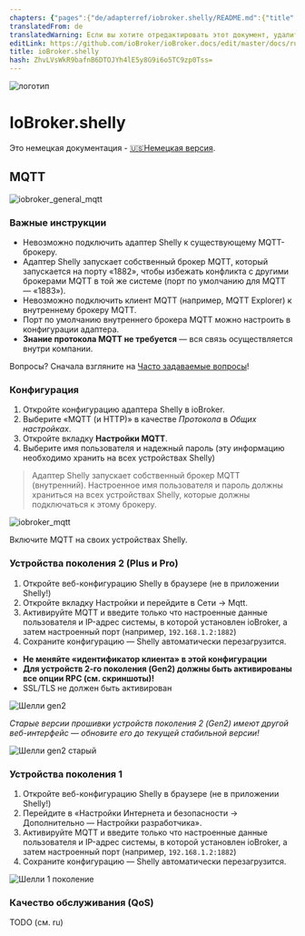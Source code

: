 ```yaml
---
chapters: {"pages":{"de/adapterref/iobroker.shelly/README.md":{"title":{"de":"ioBroker.shelly"},"content":"de/adapterref/iobroker.shelly/README.md"},"de/adapterref/iobroker.shelly/protocol-coap.md":{"title":{"de":"ioBroker.shelly"},"content":"de/adapterref/iobroker.shelly/protocol-coap.md"},"de/adapterref/iobroker.shelly/protocol-mqtt.md":{"title":{"de":"ioBroker.shelly"},"content":"de/adapterref/iobroker.shelly/protocol-mqtt.md"},"de/adapterref/iobroker.shelly/restricted-login.md":{"title":{"de":"ioBroker.shelly"},"content":"de/adapterref/iobroker.shelly/restricted-login.md"},"de/adapterref/iobroker.shelly/state-changes.md":{"title":{"de":"ioBroker.shelly"},"content":"de/adapterref/iobroker.shelly/state-changes.md"},"de/adapterref/iobroker.shelly/faq.md":{"title":{"de":"ioBroker.shelly"},"content":"de/adapterref/iobroker.shelly/faq.md"},"de/adapterref/iobroker.shelly/debug.md":{"title":{"de":"ioBroker.shelly"},"content":"de/adapterref/iobroker.shelly/debug.md"}}}
translatedFrom: de
translatedWarning: Если вы хотите отредактировать этот документ, удалите поле «translationFrom», в противном случае этот документ будет снова автоматически переведен
editLink: https://github.com/ioBroker/ioBroker.docs/edit/master/docs/ru/adapterref/iobroker.shelly/protocol-mqtt.md
title: ioBroker.shelly
hash: ZhvLVsWkR9bafnB6DTOJYh4lE5y8G9i6o5TC9zp0Tss=
---
```

![логотип](../../../de/admin/shelly.png)

# IoBroker.shelly
Это немецкая документация - [🇺🇸Немецкая версия](../en/protocol-mqtt.md).

## MQTT
![iobroker_general_mqtt](../../../de/adapterref/iobroker.shelly/img/iobroker_general_mqtt.png)

### Важные инструкции
- Невозможно подключить адаптер Shelly к существующему MQTT-брокеру.
- Адаптер Shelly запускает собственный брокер MQTT, который запускается на порту «1882», чтобы избежать конфликта с другими брокерами MQTT в той же системе (порт по умолчанию для MQTT — «1883»).
- Невозможно подключить клиент MQTT (например, MQTT Explorer) к внутреннему брокеру MQTT.
- Порт по умолчанию внутреннего брокера MQTT можно настроить в конфигурации адаптера.
- **Знание протокола MQTT не требуется** — вся связь осуществляется внутри компании.

Вопросы? Сначала взгляните на [Часто задаваемые вопросы](faq.md)!

### Конфигурация
1. Откройте конфигурацию адаптера Shelly в ioBroker.
2. Выберите «MQTT (и HTTP)» в качестве *Протокола* в *Общих настройках*.
3. Откройте вкладку **Настройки MQTT**.
4. Выберите имя пользователя и надежный пароль (эту информацию необходимо хранить на всех устройствах Shelly)

> Адаптер Shelly запускает собственный брокер MQTT (внутренний). Настроенное имя пользователя и пароль должны храниться на всех устройствах Shelly, которые должны подключаться к этому брокеру.

![iobroker_mqtt](../../../de/adapterref/iobroker.shelly/img/iobroker_mqtt.png)

Включите MQTT на своих устройствах Shelly.

### Устройства поколения 2 (Plus и Pro)
1. Откройте веб-конфигурацию Shelly в браузере (не в приложении Shelly!)
2. Откройте вкладку Настройки и перейдите в Сети -> Mqtt.
3. Активируйте MQTT и введите только что настроенные данные пользователя и IP-адрес системы, в которой установлен ioBroker, а затем настроенный порт (например, `192.168.1.2:1882`)
4. Сохраните конфигурацию — Shelly автоматически перезагрузится.

- **Не меняйте «идентификатор клиента» в этой конфигурации**
- **Для устройств 2-го поколения (Gen2) должны быть активированы все опции RPC (см. скриншоты)!**
- SSL/TLS не должен быть активирован

![Шелли gen2](../../../de/adapterref/iobroker.shelly/img/shelly_mqtt-gen2.png)

*Старые версии прошивки устройств поколения 2 (Gen2) имеют другой веб-интерфейс — обновите его до текущей стабильной версии!*

![Шелли gen2 старый](../../../de/adapterref/iobroker.shelly/img/shelly_mqtt-gen2-old.png)

### Устройства поколения 1
1. Откройте веб-конфигурацию Shelly в браузере (не в приложении Shelly!)
2. Перейдите в «Настройки Интернета и безопасности -> Дополнительно — Настройки разработчика».
3. Активируйте MQTT и введите только что настроенные данные пользователя и IP-адрес системы, в которой установлен ioBroker, а затем настроенный порт (например, `192.168.1.2:1882`)
4. Сохраните конфигурацию — Shelly автоматически перезагрузится.

![Шелли 1 поколение](../../../de/adapterref/iobroker.shelly/img/shelly_mqtt-gen1.png)

### Качество обслуживания (QoS)
TODO (см. ru)